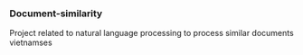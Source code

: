### Document-similarity
Project related to natural language processing to process similar documents vietnamses